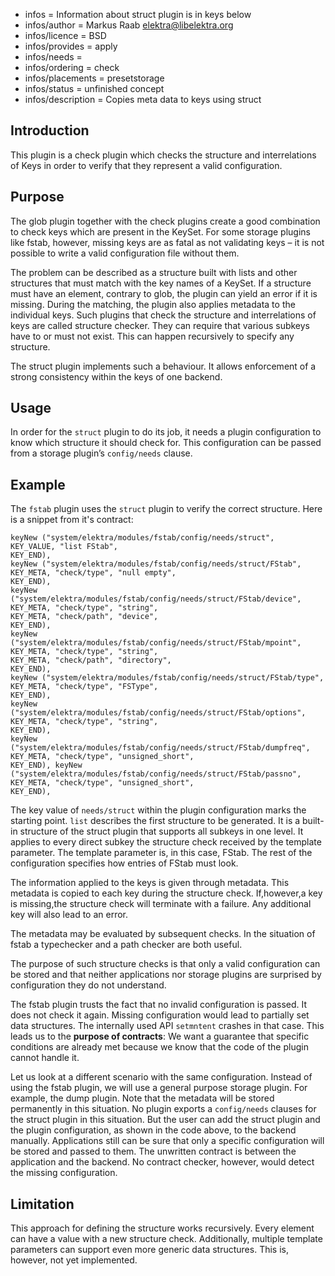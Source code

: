 - infos = Information about struct plugin is in keys below
- infos/author = Markus Raab <elektra@libelektra.org>
- infos/licence = BSD
- infos/provides = apply
- infos/needs =
- infos/ordering = check
- infos/placements = presetstorage
- infos/status = unfinished concept
- infos/description = Copies meta data to keys using struct

## Introduction ##

This plugin is a check plugin which checks the structure and
interrelations of Keys in order to verify that they represent a valid
configuration.

## Purpose ##

The glob plugin together with the check plugins create a good combination
to check keys which are present in the KeySet. For some storage plugins
like fstab, however, missing keys are as fatal as not validating keys
– it is not possible to write a valid configuration file without them.

The problem can be described as a structure built with lists and
other structures that must match with the key names of a KeySet. If a
structure must have an element, contrary to glob, the plugin can yield
an error if it is missing. During the matching, the plugin also applies
metadata to the individual keys. Such plugins that check the structure and
interrelations of keys are called structure checker. They can require that
various subkeys have to or must not exist. This can happen recursively
to specify any structure.

The struct plugin implements such a behaviour. It allows enforcement of
a strong consistency within the keys of one backend.

## Usage ##

In order for the `struct` plugin to do its job, it needs a plugin
configuration to know which structure it should check for. This
configuration can be passed from a storage plugin’s `config/needs`
clause.

## Example ##

The `fstab` plugin uses the `struct` plugin to verify the correct
structure. Here is a snippet from it's contract:

	keyNew ("system/elektra/modules/fstab/config/needs/struct",
	KEY_VALUE, "list FStab",
	KEY_END),
	keyNew ("system/elektra/modules/fstab/config/needs/struct/FStab",
	KEY_META, "check/type", "null empty",
	KEY_END),
	keyNew ("system/elektra/modules/fstab/config/needs/struct/FStab/device",
	KEY_META, "check/type", "string",
	KEY_META, "check/path", "device",
	KEY_END),
	keyNew ("system/elektra/modules/fstab/config/needs/struct/FStab/mpoint",
	KEY_META, "check/type", "string",
	KEY_META, "check/path", "directory",
	KEY_END),
	keyNew ("system/elektra/modules/fstab/config/needs/struct/FStab/type",
	KEY_META, "check/type", "FSType",
	KEY_END),
	keyNew ("system/elektra/modules/fstab/config/needs/struct/FStab/options",
	KEY_META, "check/type", "string",
	KEY_END),
	keyNew ("system/elektra/modules/fstab/config/needs/struct/FStab/dumpfreq",
	KEY_META, "check/type", "unsigned_short",
	KEY_END), keyNew ("system/elektra/modules/fstab/config/needs/struct/FStab/passno",
	KEY_META, "check/type", "unsigned_short",
	KEY_END),

The key value of `needs/struct` within the plugin configuration marks the
starting point. `list` describes the first structure to be generated. It
is a built-in structure of the struct plugin that supports all subkeys
in one level. It applies to every direct subkey the structure check
received by the template parameter. The template parameter is, in this
case, FStab. The rest of the configuration specifies how entries of
FStab must look.

The information applied to the keys is given through metadata. This
metadata is copied to each key during the structure check. If,however,a
key is missing,the structure check will terminate with a failure. Any
additional key will also lead to an error.

The metadata may be evaluated by subsequent checks. In the situation of
fstab a typechecker and a path checker are both useful.

The purpose of such structure checks is that only a valid
configuration can be stored and that neither applications nor storage
plugins are surprised by configuration they do not understand.

The fstab plugin trusts the fact that no invalid configuration is
passed.
It does not check it again.
Missing configuration would lead to partially set data structures.
The internally used API `setmntent` crashes in that case.
This leads us to the **purpose of contracts**:
We want a guarantee that specific conditions are already met
because we know that the code of the plugin cannot handle it.

Let us look at a different scenario with the same configuration.
Instead of using the fstab plugin, we will use a general purpose
storage plugin. For example, the dump plugin.
Note that the metadata will be stored permanently in this situation.
No plugin exports a `config/needs` clauses for the struct plugin
in this situation.
But the user can add the struct plugin and the plugin
configuration, as shown in the code above,
to the backend manually.
Applications still can be sure that only a specific
configuration will be stored and passed to them.
The unwritten contract is between the application and the backend.
No contract checker, however, would detect the missing configuration.

## Limitation ##

This approach for defining the structure works recursively. Every
element can have a value with a new structure check.
 Additionally, multiple template parameters
can support
even more generic data structures.
This is, however, not yet implemented.

